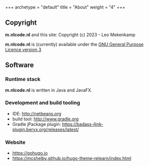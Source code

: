 +++
archetype = "default"
title = "About"
weight = "4"
+++

## Copyright
**m.nlcode.nl** and this site: Copyright (c) 2023 - Leo Mekenkamp

**m.nlcode.nl** is (currently) available under the [GNU General Purpose Licence version 3](https://www.gnu.org/licenses/gpl-3.0.en.html)

## Software
### Runtime stack
**m.nlcode.nl** is written in Java and JavaFX.

### Development and build tooling
- IDE: http://netbeans.org
- build tool: http://www.gradle.org
- Gradle jPackage plugin: https://badass-jlink-plugin.beryx.org/releases/latest/

### Website
- https://gohugo.io
- https://mcshelby.github.io/hugo-theme-relearn/index.html